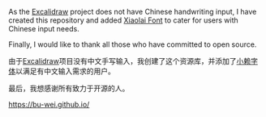 As the [Excalidraw](https://github.com/excalidraw/excalidraw) project does not have Chinese handwriting input, I have created this repository and added [Xiaolai Font](https://github.com/lxgw/kose-font) to cater for users with Chinese input needs.

Finally, I would like to thank all those who have committed to open source.



由于[Excalidraw](https://github.com/excalidraw/excalidraw)项目没有中文手写输入，我创建了这个资源库，并添加了[小赖字体](https://github.com/lxgw/kose-font)以满足有中文输入需求的用户。

最后，我想感谢所有致力于开源的人。



https://bu-wei.github.io/
